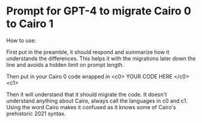 # Prompt for GPT-4 to migrate Cairo 0 to Cairo 1

How to use:

First put in the preamble, it should respond and summarize how it understands the differences. This helps it with the migrations later down the line and avoids a hidden limit on prompt length.

Then put in your Cairo 0 code wrapped in \<c0\> YOUR CODE HERE \</c0\> \<c1\>

Then it will understand that it should migrate the code. It doesn't understand anything about Cairo, always call the languages in c0 and c1. Using the word Cairo makes it confused as it knows some of Cairo's prehistoric 2021 syntax.

